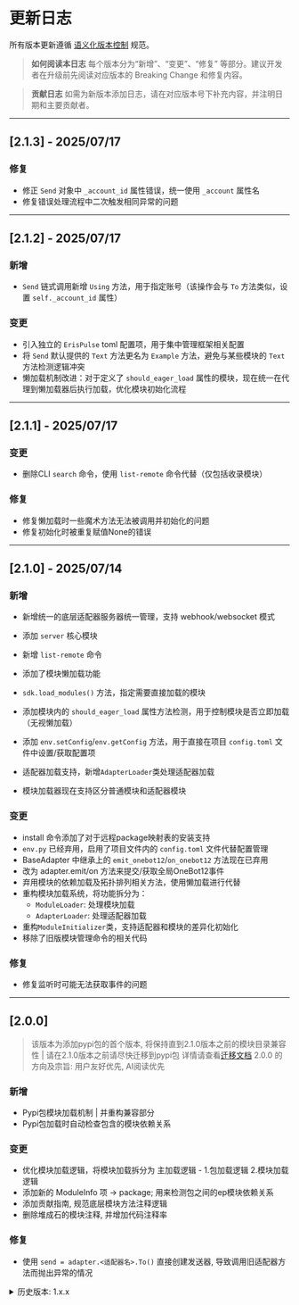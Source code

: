 # 更新日志

所有版本更新遵循 [语义化版本控制](https://semver.org/lang/zh-CN/) 规范。

> **如何阅读本日志**
> 每个版本分为“新增”、“变更”、“修复” 等部分。建议开发者在升级前先阅读对应版本的 Breaking Change 和修复内容。

> **贡献日志**
> 如需为新版本添加日志，请在对应版本号下补充内容，并注明日期和主要贡献者。

---

## [2.1.3] - 2025/07/17

### 修复
- 修正 `Send` 对象中 `_account_id` 属性错误，统一使用 `_account` 属性名
- 修复错误处理流程中二次触发相同异常的问题

---

## [2.1.2] - 2025/07/17

### 新增
- `Send` 链式调用新增 `Using` 方法，用于指定账号（该操作会与 `To` 方法类似，设置 `self._account_id` 属性）

### 变更
- 引入独立的 `ErisPulse` toml 配置项，用于集中管理框架相关配置
- 将 `Send` 默认提供的 `Text` 方法更名为 `Example` 方法，避免与某些模块的 `Text` 方法检测逻辑冲突
- 懒加载机制改进：对于定义了 `should_eager_load` 属性的模块，现在统一在代理到懒加载器后执行加载，优化模块初始化流程

---

## [2.1.1] - 2025/07/17

### 变更
- 删除CLI `search` 命令，使用 `list-remote` 命令代替（仅包括收录模块）

### 修复
- 修复懒加载时一些魔术方法无法被调用并初始化的问题
- 修复初始化时被重复赋值None的错误

---

## [2.1.0] - 2025/07/14

### 新增
- 新增统一的底层适配器服务器统一管理，支持 webhook/websocket 模式
- 添加 `server` 核心模块
- 新增 `list-remote` 命令

- 添加了模块懒加载功能
- `sdk.load_modules()` 方法，指定需要直接加载的模块
- 添加模块内的 `should_eager_load` 属性方法检测，用于控制模块是否立即加载（无视懒加载）
- 添加 `env.setConfig`/`env.getConfig` 方法，用于直接在项目 `config.toml` 文件中设置/获取配置项

- 适配器加载支持，新增`AdapterLoader`类处理适配器加载
- 模块加载器现在支持区分普通模块和适配器模块

### 变更
- install 命令添加了对于远程package映射表的安装支持
- `env.py` 已经弃用，启用了项目文件内的 `config.toml` 文件代替配置管理
- BaseAdapter 中继承上的 `emit_onebot12`/`on_onebot12` 方法现在已弃用
- 改为 adapter.emit/on 方法来提交/获取全局OneBot12事件
- 弃用模块的依赖加载及拓扑排列相关方法，使用懒加载进行代替
- 重构模块加载系统，将功能拆分为：
  - `ModuleLoader`: 处理模块加载
  - `AdapterLoader`: 处理适配器加载
- 重构`ModuleInitializer`类，支持适配器和模块的差异化初始化
- 移除了旧版模块管理命令的相关代码

### 修复
- 修复监听时可能无法获取事件的问题

---

## [2.0.0]
> 该版本为添加pypi包的首个版本, 将保持直到2.1.0版本之前的模块目录兼容性 | 请在2.1.0版本之前请尽快迁移到pypi包 详情请查看[迁移文档](https://github.com/yangjiePro/py-utils/blob/master/docs/move2pypi.md)
> 2.0.0 的方向及宗旨: 用户友好优先, AI阅读优先

### 新增
- Pypi包模块加载机制 | 并重构兼容部分
- Pypi包加载时自动检查包含的模块依赖关系

### 变更
- 优化模块加载逻辑，将模块加载拆分为 主加载逻辑 - 1.包加载逻辑 2.模块加载逻辑
- 添加新的 ModuleInfo 项 -> package; 用来检测包之间的ep模块依赖关系
- 添加贡献指南, 规范底层模块方法注释逻辑
- 删除堆成石的模块注释, 并增加代码注释率

### 修复
- 使用 `send = adapter.<适配器名>.To()` 直接创建发送器, 导致调用旧适配器方法而抛出异常的情况

<details>
<summary>历史版本: 1.x.x </summary>
---

## [1.2.6 - 1.2.9]
> 兼容性控制版本
### 新增
- 新增 sdk.logger.get_logs([ModuleName]) 方法，用于获取底层日志内容
### 变更
- 优化部分注解类型以兼容更多Python版本
- 注解从 py3.10+ 的原生注解改为typings注解 | 已在 py3.8+ 版本中测试通过

---

## [1.2.5]
### 修复
- 现在CLI更新模块时会进行依赖检测并自动补全
### 变更
- 调整Adapter类引用关系（不影响其他模块）

---

## [1.2.4]
### 修复
- 恢复 raiserr 的加载以解决兼容性问题

---

## [1.2.3]
### 新增
- 安装本地模块时自动安装依赖

### 修复
- 修复使用UV管理器安装SDK后安装模块时提示 "pip" 不存在的错误

---

## [1.2.2]

### 修复
- 初始化项目时自动初始化环境配置的时候两个环境变量被错误覆盖的问题

---

## [1.2.0]
### 新增
- 添加 `main.py` 的初始化方法
- 添加CLI: `epsdk init` 初始化项目

### 修复
- 修复 `Windows` 平台下安装本地模块时无法指定目录的问题

---

## [1.1.16]
### 修复
- 修复本地模块安装时可能出现的错误

---

## [1.1.15]
> 此版本为回滚版本,版本基于1.1.14.dev1:re | 为了修复多项目带来的严重问题，建议升级前先备份数据
### 新增
- 拓展CLI:install命令，现在可以指定本地目录直接安装模块

### 修复
- 修复多项目下模块初始化时可能出现的错误(回滚为单模块项目)

---
## [1.1.14.dev1:re]
> 此版本为开发版本，不保证兼容性，仅用于测试和开发

> dev1 的改动为sdk初始化功能优化 | 修复上个版本留下的bug
### 新增
- 添加新的 ForAIDocs 项目文档

### 修复
- 修复自动快照初始化时`_last_snapshot_time`和`_snapshot_interval`可能为None的问题
- 添加快照时的安全关闭数据库和恢复

## [1.1.14.dev0]
> dev0 的改动为数据库重构优化

### 新增
- 环境配置（env）模块支持**事务**、**快照**和**批量操作**：
  - `transaction()` 上下文管理器，支持多操作安全性，异常自动回滚
  - `snapshot(name)` 创建数据库快照，`restore(name)` 恢复快照，`list_snapshots()`/`delete_snapshot(name)` 快照管理
  - `set_multi`、`get_multi`、`delete_multi` 批量操作接口
  - `set_snapshot_interval(seconds)` 设置自动快照间隔，默认每小时自动快照

- 启用 SQL-WAL 模式提升并发性能

---

## [1.1.12 - 1.1.13]
### 新增
-  默认模块源,现在直接执行 epsdk update 命令即可添加并更新官方模块源

### 变更
- 现在Adapter需要继承的类从sdk.SendDSL改为继承上层Send嵌套类,即重写为 class Send(super().Send)

### 修复
- 修复CLI-Origin选择协议时未正确显示所有协议的问题

---

## [1.1.11]

### 新增
- 新增 `run` CLI 命令，支持运行脚本并可选热重载模式
- 新增 `show_topology()` 工具函数，可视化显示模块依赖关系
- 适配器新增指数退避重试机制，失败后自动延迟重试

### 变更
- 重构适配器重启逻辑，使用渐进式延迟重试策略
- 将模块依赖关系存储到环境变量中
- 改进 CLI 输出格式和交互体验

### 修复
- 修复模块状态更新时未同步更新模块信息的问题

---

## [1.1.10]

### 新增
- 支持通过 `hasattr(sdk.adapter, '<platform>')` 检查平台适配器是否存在
- 对短平台名（≤10字符）自动注册所有大小写组合形式（如 `qq`, `qQ`, `Qq`, `QQ`）
- 对长平台名注入 `.lower()`, `.upper()`, `.capitalize()` 三种形式以提升兼容性

---

## [1.1.9]
### 新增
- `adapter.<AdapterRegName>.on` 修饰器现在不强制要求传入事件类型
- `adapter.<AdapterRegName>.add_handler(event_type, handler)` 方法，用于运行时动态注册事件处理器
- 支持调用 `add_handler(handler)` 单参数形式，默认监听所有事件（等价于 `"*"`）

### 变更
- 更新 `adapter` 实现，支持通过任意大小写形式访问适配器（如 `adapter.QQ`、`adapter.qq`）
- 新增 `AdapterManager.get()` 对大小写不敏感的支持，提升平台查找兼容性

---

## [1.1.8]
### 变更
- 移动环境变量加载至初始化函数内
- 添加 SDK 初始化日志输出
- 调整 SendDSLBase.To 方法，支持可选参数
- 更新 logger 中的致命错误处理方式

---

## [1.1.7]
### 变更
- 修改 adapter.startup() 方法，引入 `scheduled_adapters` 集合用于防止重复调度相同适配器实例
- 调整日志输出逻辑，减少“已被其他协程启动”类提示，仅保留关键启动信息

### 修复
- 解决在并发启动多个同实例适配器时产生的冗余任务与日志问题

---

## [1.1.6]
### 修复
- 优化了模块扫描逻辑，避免重复加载模块

## [1.1.5]
### 变更
- adapter.start 变更为单例factory，避免重复创建实例

## [1.1.4]
### 修复
- 我们不再希望模块通过 register_adapters() 实例方法来注册适配器（因为需要实例化 Main），改为在模块 __init__() 方法中通过定义类似 moduleInfo 的结构实现Adapter

## [1.1.3]

### 变更
- 重构 init() 函数结构，分阶段处理模块扫描、依赖解析、适配器注册、Main 实例化

## [1.1.2]
### 修复
- 修复adapter模块中重启模块的方法

## [1.1.1]
### 新增
- **新增 SDK 初始化时自动生成 `env.py` 配置文件的功能**，若文件不存在，则生成带注释和示例的模板文件

---

## [1.1.0]

### 新增
- 新增全局异常钩子机制，捕获非 SDK 抛出的异常并重定向至 `sdk.raiserr`
- 新增线程池任务异常处理逻辑，确保线程内错误被捕获
- 新增适配器自动重启机制，在异常时尝试 stop 后重新 start
- 新增适配器链式发送接口 `Send.To(...).Func()`，提供 DSL 风格的消息构建方式
- 支持开发者继承 `SendDSL` 类型并扩展 `.Func()` 方法

### 变更
- 优化异常处理流程，统一使用 `sdk.raiserr.CaughtExternalError` 处理外部异常
- 改进 `AdapterManager._run_adapter` 方法，支持失败重试与自动恢复

### 修复
- 修复了部分线程任务中未正确记录日志的问题

---

## [1.0.15]

### 新增
- 新增适配器模块支持，引入 adapter 模块，包含 BaseAdapter 基类与 adapter 实例。
- 支持模块通过实现 `register_adapters()` 方法注册平台适配器，并在初始化阶段自动加载。
- 提供 `sdk.adapter.register(platform_name, adapter_class)` 接口用于手动注册适配器。

### 变更
- 在 SDK 初始化流程中增加对模块 `register_adapters()` 方法的检查与执行逻辑。
- 优化 SDK 属性注册顺序，确保 adapter、BaseAdapter 正确挂载到 `sdk` 实例。
- 更新底层文档（REFERENCE），补充适配器机制说明。

### 修复
- 修复了部分异常场景下适配器注册失败时的日志输出问题。
- 优化错误捕获逻辑，避免因单个适配器注册失败导致模块初始化中断。

---

## [1.0.14]

### 新增
- 添加了工具模块 (util)，包含 `ExecAsync` 函数和 `@cache`, `@run_in_executor`, `@retry` 装饰器，用于简化开发过程并提高代码质量。
- `logger` 新增 `save_logs(path: str | list)` 方法，支持手动保存日志到指定路径
- `logger` 新增 `set_output_file(path: str | list)` 方法，支持配置日志输出路径
- `logger` 新增 `set_module_level(module: str, level: int)` 方法，支持按模块设置日志等级
- `logger` 新增 `catch` 装饰器，支持自动捕获和记录函数异常
- 新增`REFERENCE`文档，提供底层文档支持

### 变更
- 重构了环境管理和模块管理功能，将 `db` 模块拆分为 `EnvManager` 和 `ModuleManager`
- 优化了配置存储结构，引入系统级命名空间 `erispulse.system` 以隔离核心配置
- 修改了模块数据存储方式，使用前缀标识替代专用数据表
- 将各实例方法修改为在模块内部定义，方便被重写
- 重命名`errors` --> `raiserr`，并提供自定义错误
- 重命名`envManager` --> `db`，sdk实例无变化
- 删除除`aiohttp`外对于非标准库的依赖

### 修复
- 修复了日志保存功能中的文件编码问题，确保使用 UTF-8 编码
- 修复了日志输出文件功能中的多路径处理问题
- 修复安装模块时总提示需要更新源的问题

---

## [1.0.14.dev]
> 该版本起对于底层进行了较为较大的修改重构

### [1.0.14.dev3]

#### 新增
- 添加了工具模块 (util)，包含 `ExecAsync` 函数和 `@cache`, `@run_in_executor`, `@retry` 装饰器，用于简化开发过程并提高代码质量。

### [1.0.14.dev2]

#### 变更
- 重构了环境管理和模块管理功能，将 `db` 模块拆分为 `EnvManager` 和 `ModuleManager`
- 优化了配置存储结构，引入系统级命名空间 `erispulse.system` 以隔离核心配置
- 修改了模块数据存储方式，使用前缀标识替代专用数据表

---

### [1.0.14.dev1]

#### 新增
- `logger` 新增 `save_logs(path: str | list)` 方法，支持手动保存日志到指定路径
- `logger` 新增 `set_output_file(path: str | list)` 方法，支持配置日志输出路径
- `logger` 新增 `set_module_level(module: str, level: int)` 方法，支持按模块设置日志等级
- `logger` 新增 `catch` 装饰器，支持自动捕获和记录函数异常

#### 修复
- 修复了日志保存功能中的文件编码问题，确保使用 UTF-8 编码
- 修复了日志输出文件功能中的多路径处理问题

---

### [1.0.14.dev0]
#### 新增
- 新增`REFERENCE`文档，提供底层文档支持

#### 变更
- 将各实例方法修改为在模块内部定义，方便被重写
- 重命名`errors` --> `raiserr`，并提供自定义错误
- 重命名`envManager` --> `db`，sdk实例无变化
- 删除除`aiohttp`外对于非标准库的依赖
- 重构了日志系统，支持运行日志写入和模块级日志等级控制

#### 修复
- 修复安装模块时总提示需要更新源的问题

---

## [1.0.13] - 修复并发问题

### 修复
- 优化了多线程/异步任务调度逻辑，解决了模块在高并发环境下出现的竞态条件问题
- 修复了部分共享资源访问时未加锁导致的数据不一致问题

---

## [1.0.12] - 重大更新（Breaking Change）
> ⚠️ 此版本不兼容旧版本，请注意迁移事项

### 变更
- 重构模块 info 结构
- 修改 SDK 实例为伪指针，方便模块重写底层功能
- 移除了logger对 `rich` 的依赖
- 删除了强制传入模块 logger 的参数，请改用 `sdk.logger` 进行日志记录

---

## [1.0.11]

### 改进
- 优化了模块加载时对空可选依赖列表的处理，避免不必要的警告日志输出
- 改进了日志信息的清晰度，减少冗余提示，提升用户体验

---

## [1.0.10]

### 修复
- 修复了模块加载逻辑中可选依赖未正确加载的问题

### 改进
- 增强了日志输出，便于调试模块加载过程
- 改进了 `optional_dependencies` 的处理逻辑，支持部分依赖加载

---

## [1.0.9]

### 修复
- 修复了部分命令行参数的错误

---

## [1.0.8]

### 新增
- 现在包会被添加至系统环境，用户可以直接通过命令行 `ep` 或 `epsdk` 调用 CLI

---

## [1.0.7]

### 修复
- 修复了诸多小问题

---

## [1.0.6]

### 修复
- 修复了 SDK-CLI 中的颜色乱码问题

### 改进
- 将数据库调整为包内存储，以解决多进程问题

---

## [1.0.5]

### 改进
- 更新了 SDK 模块对于 pip 依赖安装的支持

---

## [1.0.4]

### 修复
- 修复了部分命令行不支持 logger 颜色代码的问题

### 改进
- 替换为 `rich` 库进行日志输出

</details>